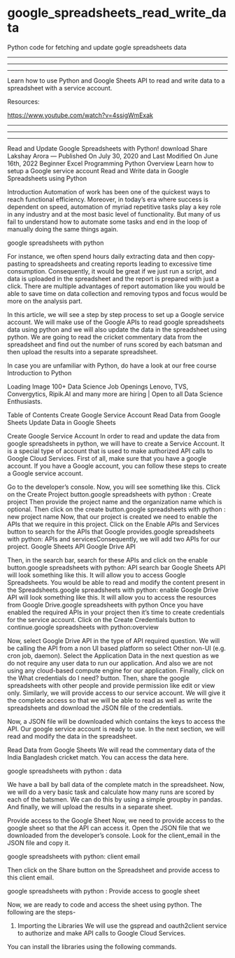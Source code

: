 # google_spreadsheets_read_write_data
Python code for fetching and update gogle spreadsheets data 


-------------------------------------------------------------------------------------------------------------
-------------------------------------------------------------------------------------------------------------
-------------------------------------------------------------------------------------------------------------

Learn how to use Python and Google Sheets API to read and write data to a spreadsheet with a service account. 

Resources:

https://www.youtube.com/watch?v=4ssigWmExak



-------------------------------------------------------------------------------------------------------------
-------------------------------------------------------------------------------------------------------------
-------------------------------------------------------------------------------------------------------------


Read and Update Google Spreadsheets with Python!
download
Share
Lakshay Arora — Published On July 30, 2020 and Last Modified On June 16th, 2022
Beginner Excel Programming Python
Overview
Learn how to setup a Google service account
Read and Write data in Google Spreadsheets using Python
 

Introduction
Automation of work has been one of the quickest ways to reach functional efficiency. Moreover, in today’s era where success is dependent on speed, automation of myriad repetitive tasks play a key role in any industry and at the most basic level of functionality. But many of us fail to understand how to automate some tasks and end in the loop of manually doing the same things again.

google spreadsheets with python

For instance, we often spend hours daily extracting data and then copy-pasting to spreadsheets and creating reports leading to excessive time consumption. Consequently, it would be great if we just run a script, and data is uploaded in the spreadsheet and the report is prepared with just a click. There are multiple advantages of report automation like you would be able to save time on data collection and removing typos and focus would be more on the analysis part.

In this article, we will see a step by step process to set up a Google service account. We will make use of the Google APIs to read google spreadsheets data using python and we will also update the data in the spreadsheet using python. We are going to read the cricket commentary data from the spreadsheet and find out the number of runs scored by each batsman and then upload the results into a separate spreadsheet.

In case you are unfamiliar with Python, do have a look at our free course Introduction to Python

Loading Image
100+ Data Science Job Openings
Lenovo, TVS, Convergytics, Ripik.AI and many more are hiring | Open to all Data Science Enthusiasts.
 

Table of Contents
Create Google Service Account
Read Data from Google Sheets
Update Data in Google Sheets
 

Create Google Service Account
In order to read and update the data from google spreadsheets in python, we will have to create a Service Account. It is a special type of account that is used to make authorized API calls to Google Cloud Services. First of all, make sure that you have a google account. If you have a Google account, you can follow these steps to create a Google service account.

Go to the developer’s console.  Now, you will see something like this. Click on the Create Project button.google spreadsheets with python : Create project
Then provide the project name and the organization name which is optional. Then click on the create button.google spreadsheets with python : new project name
Now, that our project is created we need to enable the APIs that we require in this project. Click on the Enable APIs and Services button to search for the APIs that Google provides.google spreadsheets with python: APIs and servicesConsequently, we will add two APIs for our project.
Google Sheets API
Google Drive API
 

Then, in the search bar, search for these APIs and click on the enable button.google spreadsheets with python: API search bar
 Google Sheets API will look something like this. It will allow you to access Google Spreadsheets. You would be able to read and modify the content present in the Spreadsheets.google spreadsheets with python: enable
Google Drive API will look something like this. It will allow you to access the resources from Google Drive.google spreadsheets with python
Once you have enabled the required APIs in your project then it’s time to create credentials for the service account. Click on the Create Credentials button to continue.google spreadsheets with python:overview
 
Now, select Google Drive API in the type of API required question. We will be calling the API from a non UI based platform so select Other non-UI (e.g. cron job, daemon). Select the Application Data in the next question as we do not require any user data to run our application. And also we are not using any cloud-based compute engine for our application. Finally, click on the What credentials do I need? button.
Then, share the google spreadsheets with other people and provide permission like edit or view only. Similarly, we will provide access to our service account. We will give it the complete access so that we will be able to read as well as write the spreadsheets and download the JSON file of the credentials.
 

Now, a JSON file will be downloaded which contains the keys to access the API. Our google service account is ready to use. In the next section, we will read and modify the data in the spreadsheet.

 

Read Data from Google Sheets
We will read the commentary data of the India Bangladesh cricket match. You can access the data here.

google spreadsheets with python : data

We have a ball by ball data of the complete match in the spreadsheet. Now, we will do a very basic task and calculate how many runs are scored by each of the batsmen. We can do this by using a simple groupby in pandas. And finally, we will upload the results in a separate sheet.

Provide access to the Google Sheet
Now, we need to provide access to the google sheet so that the API can access it. Open the JSON file that we downloaded from the developer’s console. Look for the client_email in the JSON file and copy it.

google spreadsheets with python: client email

Then click on the Share button on the Spreadsheet and provide access to this client email.

google spreadsheets with python : Provide access to google sheet

Now, we are ready to code and access the sheet using python. The following are the steps-

1. Importing the Libraries
We will use the gspread and oauth2client service to authorize and make API calls to Google Cloud Services.

You can install the libraries using the following commands.
